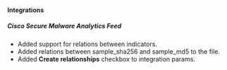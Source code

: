 
#### Integrations
##### Cisco Secure Malware Analytics Feed
- Added support for relations between indicators.
- Added relations between sample_sha256 and sample_md5 to the file.
- Added **Create relationships** checkbox to integration params.
